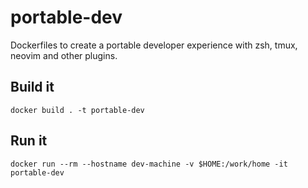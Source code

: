 # portable-dev

Dockerfiles to create a portable developer experience with zsh, tmux, neovim and other plugins.

## Build it

```
docker build . -t portable-dev
```

## Run it

```
docker run --rm --hostname dev-machine -v $HOME:/work/home -it portable-dev
```
